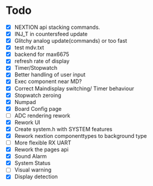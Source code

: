# Todo

- [x] NEXTION api stacking commands.
- [x] INJ_T in countersfeed update
- [x] Glitchy analog update(commands) or too fast
- [x] test mdv.txt
- [x] backend for max6675
- [x] refresh rate of display
- [x] Timer/Stopwatch
- [x] Better handling of user input
- [x] Exec component near MD?
- [x] Correct Maindisplay switching/ Timer behaviour
- [x] Stopwatch zeroing
- [x] Numpad
- [x] Board Config page
- [ ] ADC rendering rework
- [x] Rework UI
- [x] Create system.h with SYSTEM features
- [x] Rework nextion componenttypes to background type
- [ ] More flexible RX UART
- [x] Rework the pages api
- [x] Sound Alarm
- [x] System Status
- [ ] Visual warning
- [x] Display detection

